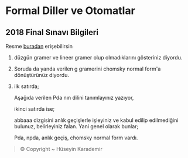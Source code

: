 # Formal Diller ve Otomatlar

## 2018 Final Sınavı Bilgileri

Resme [buradan](https://github.com/yedhrab/IstanbulUniversity-CE/tree/a15a2118b9c7194e5ab8fe6a173581ebae5b5aae/2.%20Sınıf%202.%20Dönem%20Notları/Formal%20Diller%20ve%20Otomatlar/Sınav%20Soruları/Final%202018%20FDO.pdf) erişebilirsin

1. düzgün gramer ve lineer gramer olup olmadıklarını gösteriniz diyordu.
2. Soruda da yanda verilen g gramerini chomsky normal form'a dönüştürünüz diyordu.
3. ilk satırda;

   Aşağıda verilen Pda nın dilini tanımlayınız yazıyor,

   ikinci satırda ise;

   abbaaa dizgisini anlık geçişlerle işleyiniz ve kabul edilip edilmediğini bulunuz, belirleyiniz falan. Yani genel olarak bunlar;

   Pda, npda, anlık geçiş, chomsky  normal form vardı.

> © Copyright ~ Hüseyin Karademir

